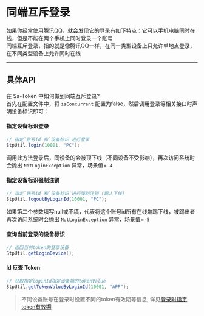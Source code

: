 # 同端互斥登录

如果你经常使用腾讯QQ，就会发现它的登录有如下特点：它可以手机电脑同时在线，但是不能在两个手机上同时登录一个账号 <br/>
同端互斥登录，指的就是像腾讯QQ一样，在同一类型设备上只允许单地点登录，在不同类型设备上允许同时在线

--- 

## 具体API

在 Sa-Token 中如何做到同端互斥登录? <br/>
首先在配置文件中，将 `isConcurrent` 配置为false，然后调用登录等相关接口时声明设备标识即可：


#### 指定设备标识登录
``` java
// 指定`账号id`和`设备标识`进行登录
StpUtil.login(10001, "PC");	
```
调用此方法登录后，同设备的会被顶下线（不同设备不受影响），再次访问系统时会抛出 `NotLoginException` 异常，场景值=`-4`


#### 指定设备标识强制注销
``` java
// 指定`账号id`和`设备标识`进行强制注销 (踢人下线)
StpUtil.logoutByLoginId(10001, "PC");	
```
如果第二个参数填写null或不填，代表将这个账号id所有在线端踢下线，被踢出者再次访问系统时会抛出 `NotLoginException` 异常，场景值=`-5`


#### 查询当前登录的设备标识
``` java
// 返回当前token的登录设备
StpUtil.getLoginDevice();	
```


#### Id 反查 Token
``` java
// 获取指定loginId指定设备端的tokenValue 
StpUtil.getTokenValueByLoginId(10001, "APP");	
```


> 不同设备账号在登录时设置不同的token有效期等信息, 详见[登录时指定token有效期](/up/remember-me?id=登录时指定token有效期)